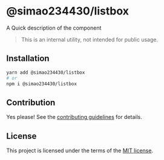 # @simao234430/listbox

A Quick description of the component

> This is an internal utility, not intended for public usage.

## Installation

```sh
yarn add @simao234430/listbox
# or
npm i @simao234430/listbox
```

## Contribution

Yes please! See the
[contributing guidelines](https://github.com/xiaosimao123/yooui/blob/master/CONTRIBUTING.md)
for details.

## License

This project is licensed under the terms of the
[MIT license](https://github.com/xiaosimao123/yooui/blob/master/LICENSE).
